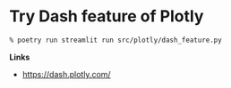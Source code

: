 # Try Dash feature of Plotly

```bash
% poetry run streamlit run src/plotly/dash_feature.py
```

**Links**
- https://dash.plotly.com/
